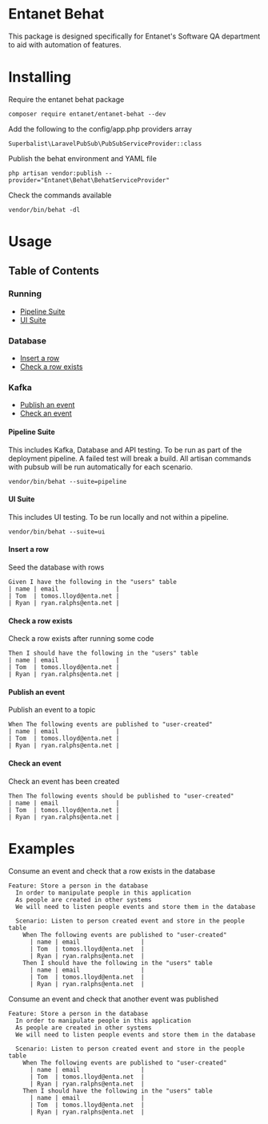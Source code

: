 # **Entanet Behat**
This package is designed specifically for Entanet's Software QA department to aid with automation of features.

# Installing

Require the entanet behat package
```
composer require entanet/entanet-behat --dev
```

Add the following to the config/app.php providers array
```
Superbalist\LaravelPubSub\PubSubServiceProvider::class
```

Publish the behat environment and YAML file
```
php artisan vendor:publish --provider="Entanet\Behat\BehatServiceProvider"
```

Check the commands available
```
vendor/bin/behat -dl
```

# Usage

## Table of Contents

### Running
- [Pipeline Suite](#pipeline-suite)
- [UI Suite](#ui-suite)

### Database
- [Insert a row](#insert-a-row)
- [Check a row exists](#check-a-row-exists)

### Kafka
- [Publish an event](#publish-an-event)
- [Check an event](#check-an-event)

#### Pipeline Suite
This includes Kafka, Database and API testing. To be run as part of the deployment pipeline. 
A failed test will break a build. All artisan commands with pubsub will be run automatically 
for each scenario.
```
vendor/bin/behat --suite=pipeline
```

#### UI Suite
This includes UI testing. To be run locally and not within a pipeline.
```
vendor/bin/behat --suite=ui
```

#### Insert a row
Seed the database with rows
```gherkin
Given I have the following in the "users" table
| name | email                |
| Tom  | tomos.lloyd@enta.net |
| Ryan | ryan.ralphs@enta.net |
```

#### Check a row exists
Check a row exists after running some code
```gherkin
Then I should have the following in the "users" table
| name | email                |
| Tom  | tomos.lloyd@enta.net |
| Ryan | ryan.ralphs@enta.net |
```

#### Publish an event
Publish an event to a topic
```gherkin
When The following events are published to "user-created"
| name | email                |
| Tom  | tomos.lloyd@enta.net |
| Ryan | ryan.ralphs@enta.net |
```

#### Check an event
Check an event has been created
```gherkin
Then The following events should be published to "user-created"
| name | email                |
| Tom  | tomos.lloyd@enta.net |
| Ryan | ryan.ralphs@enta.net |
```

# Examples
Consume an event and check that a row exists in the database
```gherkin
Feature: Store a person in the database
  In order to manipulate people in this application
  As people are created in other systems
  We will need to listen people events and store them in the database

  Scenario: Listen to person created event and store in the people table
    When The following events are published to "user-created"
      | name | email                 |
      | Tom  | tomos.lloyd@enta.net  |
      | Ryan | ryan.ralphs@enta.net  |
    Then I should have the following in the "users" table
      | name | email                 |
      | Tom  | tomos.lloyd@enta.net  |
      | Ryan | ryan.ralphs@enta.net  |
```

Consume an event and check that another event was published
```gherkin
Feature: Store a person in the database
  In order to manipulate people in this application
  As people are created in other systems
  We will need to listen people events and store them in the database

  Scenario: Listen to person created event and store in the people table
    When The following events are published to "user-created"
      | name | email                 |
      | Tom  | tomos.lloyd@enta.net  |
      | Ryan | ryan.ralphs@enta.net  |
    Then I should have the following in the "users" table
      | name | email                 |
      | Tom  | tomos.lloyd@enta.net  |
      | Ryan | ryan.ralphs@enta.net  |
```

